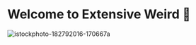 # Welcome to Extensive Weird 👋

![istockphoto-182792016-170667a](https://github.com/extensive-weird/.github/assets/72724141/f1b292e7-a263-4e1e-b9f5-d434ddc7fbb4)
